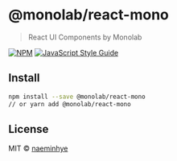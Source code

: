 # @monolab/react-mono

> React UI Components by Monolab

[![NPM](https://img.shields.io/npm/v/monolab.svg)](https://www.npmjs.com/package/monolab) [![JavaScript Style Guide](https://img.shields.io/badge/code_style-standard-brightgreen.svg)](https://standardjs.com)

## Install

```bash
npm install --save @monolab/react-mono
// or yarn add @monolab/react-mono
```

## License

MIT © [naeminhye](https://github.com/naeminhye)

